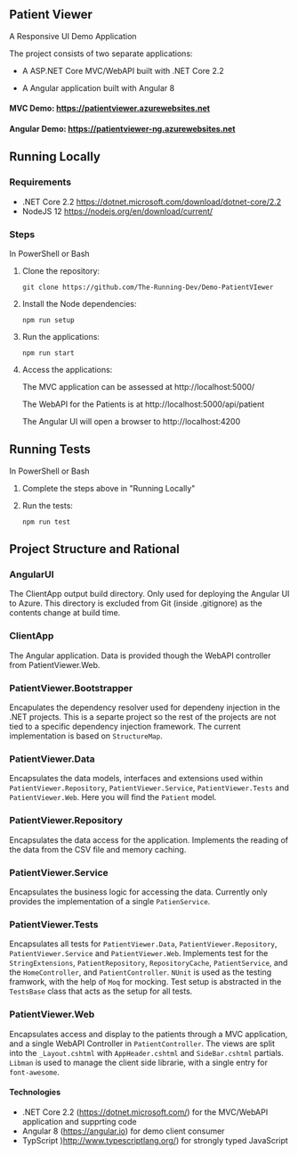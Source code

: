 ## Patient Viewer

A Responsive UI Demo Application

The project consists of two separate applications:

- A ASP.NET Core MVC/WebAPI built with .NET Core 2.2

- A Angular application built with Angular 8

#### MVC Demo: https://patientviewer.azurewebsites.net

#### Angular Demo: https://patientviewer-ng.azurewebsites.net

## Running Locally

### Requirements
- .NET Core 2.2 https://dotnet.microsoft.com/download/dotnet-core/2.2
- NodeJS 12 https://nodejs.org/en/download/current/

### Steps
In PowerShell or Bash

1. Clone the repository:

    ```git clone https://github.com/The-Running-Dev/Demo-PatientVIewer```

2. Install the Node dependencies:

    ```npm run setup```

3. Run the applications:

    ```npm run start```
4. Access the applications:

    The MVC application can be assessed at http://localhost:5000/

    The WebAPI for the Patients is at http://localhost:5000/api/patient

    The Angular UI will open a browser to http://localhost:4200

## Running Tests
In PowerShell or Bash

1. Complete the steps above in "Running Locally"
3. Run the tests:

    ```npm run test```

## Project Structure and Rational

### AngularUI
The ClientApp output build directory. Only used for deploying the Angular UI to Azure. This directory is excluded from Git (inside .gitignore) as the contents change at build time.

### ClientApp
The Angular application. Data is provided though the WebAPI controller from PatientViewer.Web.

### PatientViewer.Bootstrapper
Encapulates the dependency resolver used for dependeny injection in the .NET projects. This is a separte project so the rest of the projects are not tied to a specific dependency injection framework. The current implementation is based on ```StructureMap```.

### PatientViewer.Data
Encapsulates the data models, interfaces and extensions used within ```PatientViewer.Repository```, ```PatientViewer.Service```, ```PatientViewer.Tests``` and ```PatientViewer.Web```. Here you will find the ```Patient``` model.

### PatientViewer.Repository
Encapsulates the data access for the application. Implements the reading of the data from the CSV file and memory caching.

### PatientViewer.Service
Encapsulates the business logic for accessing the data. Currently only provides the implementation of a single ```PatienService```.

### PatientViewer.Tests
Encapsulates all tests for ```PatientViewer.Data```, ```PatientViewer.Repository```, ```PatientViewer.Service``` and ```PatientViewer.Web```. Implements test for the ```StringExtensions```, ```PatientRepository```, ```RepositoryCache```, ```PatientService```, and the ```HomeController```, and ```PatientController```. ```NUnit``` is used as the testing framwork, with the help of ```Moq``` for mocking. Test setup is abstracted in the ```TestsBase``` class that acts as the setup for all tests.

### PatientViewer.Web
Encapsulates access and display to the patients through a MVC application, and a single WebAPI Controller in ```PatientController```. The views are split into the ```_Layout.cshtml``` with ```AppHeader.cshtml``` and ```SideBar.cshtml``` partials. ```Libman``` is used to manage the client side librarie, with a single entry for ```font-awesome```.

#### Technologies
* .NET Core 2.2 (https://dotnet.microsoft.com/) for the MVC/WebAPI application and supprting code
* Angular 8 (https://angular.io) for demo client consumer
* TypScript )http://www.typescriptlang.org/) for strongly typed JavaScript